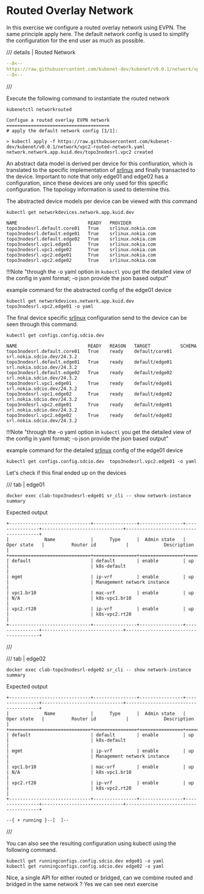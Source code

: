 # Routed Overlay Network

In this exercise we configure a routed overlay network using EVPN. The same principle apply here. The default network config is used to simplify the configuration for the end user as much as possible.

/// details | Routed Network

```yaml
--8<--
https://raw.githubusercontent.com/kubenet-dev/kubenet/v0.0.1/network/vpc2-routed-network.yaml
--8<--
```
///

Execute the following command to instantiate the routed network

```
kubenetctl networkrouted
```

```shell
Configue a routed overlay EVPN network
======================================
# apply the default network config [1/1]:

> kubectl apply -f https://raw.githubusercontent.com/kubenet-dev/kubenet/v0.0.1/network/vpc2-routed-network.yaml
network.network.app.kuid.dev/topo3nodesrl.vpc2 created
```

An abstract data model is derived per device for this confiuration, which is translated to the specific implementation of [srlinux][srlinux] and finally transacted to the device. Important to note that only edge01 and edge02 has a configuration, since these devices are only used for this specific configuration. The topology information is used to determine this.

The abstracted device models per device can be viewed with this command

```
kubectl get networkdevices.network.app.kuid.dev
```

```
NAME                          READY   PROVIDER
topo3nodesrl.default.core01   True    srlinux.nokia.com
topo3nodesrl.default.edge01   True    srlinux.nokia.com
topo3nodesrl.default.edge02   True    srlinux.nokia.com
topo3nodesrl.vpc1.edge01      True    srlinux.nokia.com
topo3nodesrl.vpc1.edge02      True    srlinux.nokia.com
topo3nodesrl.vpc2.edge01      True    srlinux.nokia.com
topo3nodesrl.vpc2.edge02      True    srlinux.nokia.com
```

!!!Note "through the -o yaml option in `kubectl` you get the detailed view of the config in yaml format; -o json provide the json based output"


example command for the abstracted config of the edge01 device

```
kubectl get networkdevices.network.app.kuid.dev topo3nodesrl.vpc2.edge01 -o yaml
```

The final device specific [srlinux][srlinux] configuration send to the device can be seen through this command.

```
kubectl get configs.config.sdcio.dev 
```

```
NAME                          READY   REASON   TARGET           SCHEMA
topo3nodesrl.default.core01   True    ready    default/core01   srl.nokia.sdcio.dev/24.3.2
topo3nodesrl.default.edge01   True    ready    default/edge01   srl.nokia.sdcio.dev/24.3.2
topo3nodesrl.default.edge02   True    ready    default/edge02   srl.nokia.sdcio.dev/24.3.2
topo3nodesrl.vpc1.edge01      True    ready    default/edge01   srl.nokia.sdcio.dev/24.3.2
topo3nodesrl.vpc1.edge02      True    ready    default/edge02   srl.nokia.sdcio.dev/24.3.2
topo3nodesrl.vpc2.edge01      True    ready    default/edge01   srl.nokia.sdcio.dev/24.3.2
topo3nodesrl.vpc2.edge02      True    ready    default/edge02   srl.nokia.sdcio.dev/24.3.2
```

!!!Note "through the -o yaml option in `kubectl` you get the detailed view of the config in yaml format; -o json provide the json based output"

example command for the detailed [srlinux][srlinux] config of the edge01 device

```
kubectl get configs.config.sdcio.dev  topo3nodesrl.vpc2.edge01 -o yaml
```

Let's check if this final ended up on the devices

/// tab | edge01

```
docker exec clab-topo3nodesrl-edge01 sr_cli -- show network-instance summary
```

Expected output

```
+------------------------------+----------------+----------------+----------------+------------------------------+--------------------------------------+
|             Name             |      Type      |  Admin state   |   Oper state   |          Router id           |             Description              |
+==============================+================+================+================+==============================+======================================+
| default                      | default        | enable         | up             |                              | k8s-default                          |
| mgmt                         | ip-vrf         | enable         | up             |                              | Management network instance          |
| vpc1.br10                    | mac-vrf        | enable         | up             | N/A                          | k8s-vpc1.br10                        |
| vpc2.rt20                    | ip-vrf         | enable         | up             |                              | k8s-vpc2.rt20                        |
+------------------------------+----------------+----------------+----------------+------------------------------+--------------------------------------+
```

///

/// tab | edge02

```
docker exec clab-topo3nodesrl-edge02 sr_cli -- show network-instance summary
```

Expected output

```
+------------------------------+----------------+----------------+----------------+------------------------------+--------------------------------------+
|             Name             |      Type      |  Admin state   |   Oper state   |          Router id           |             Description              |
+==============================+================+================+================+==============================+======================================+
| default                      | default        | enable         | up             |                              | k8s-default                          |
| mgmt                         | ip-vrf         | enable         | up             |                              | Management network instance          |
| vpc1.br10                    | mac-vrf        | enable         | up             | N/A                          | k8s-vpc1.br10                        |
| vpc2.rt20                    | ip-vrf         | enable         | up             |                              | k8s-vpc2.rt20                        |
+------------------------------+----------------+----------------+----------------+------------------------------+--------------------------------------+

--{ + running }--[  ]--
```

///

You can also see the resulting configuration using kubectl using the following command.

```
kubectl get runningconfigs.config.sdcio.dev edge01 -o yaml
kubectl get runningconfigs.config.sdcio.dev edge02 -o yaml
```

Nice, a single API for either routed or bridged, can we combine routed and bridged in the same network ? Yes we can see next exercise

[containerlab]: https://containerlab.dev
[kind]: https://kind.sigs.k8s.io
[pkgserver]: https://docs.pkgserver.dev
[sdc]: https://docs.sdcio.dev
[kuid]: https://kuidio.github.io/docs/
[srlinux]: https://learn.srlinux.dev/
[gnmi]: https://github.com/openconfig/gnmi
[netconf]: https://en.wikipedia.org/wiki/NETCONF